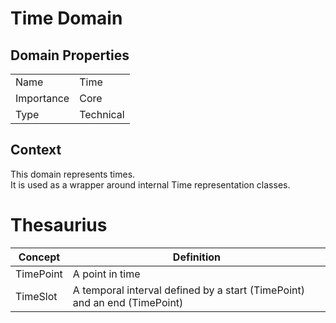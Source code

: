 # Time Domain

## Domain Properties

| | |
|---|---
|Name| Time  
|Importance| Core 
|Type| Technical

## Context

This domain represents times.   
It is used as a wrapper around internal Time representation classes.

# Thesaurius

| Concept | Definition 
|---|---
| TimePoint | A point in time
| TimeSlot | A temporal interval defined by a start (TimePoint) and an end (TimePoint)